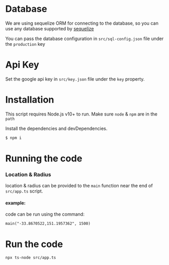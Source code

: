 # Database

We are using sequelize ORM for connecting to the database, so you can use any database supported by [sequelize] 

You can pass the database configuration in `src/sql-config.json` file under the `production` key
  
 [sequelize]: <https://sequelize.org/master/manual/getting-started.html>
 
# Api Key

Set the google api key in `src/key.json` file under the `key` property.

# Installation

This script requires Node.js v10+ to run.
Make sure `node` & `npm` are in the `path`

Install the dependencies and devDependencies.
```sh
$ npm i
```

# Running the code

### Location & Radius
location & radius can be provided to the `main` function near the end of `src/app.ts` script.
#### example:
code can be run using the command:

`main("-33.8670522,151.1957362", 1500)`

# Run the code
```sh
npx ts-node src/app.ts 
```

